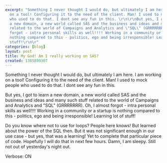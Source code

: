 ```yaml
---
excerpt: "Something I never thought I would do, but ultimately I am here. I am working
  on a tool! Configuring it to the need of the client. Man! I used to mock people
  who used to do that. I dont see any fun in this. \r\n\r\nBut yes, I got to learn
  a new domain, a new world called SAS and the business and ideas and many such stuff
  related to the world of Campaigns and Analytics and \"SQL\" (GRRRRRRR). Oh, I almost
  forgot - intra personal skills as well!!!! Working in a community or a startup is
  nothing compared to this - politics, ego and being irresponsible! Learning lot of
  stuff!\r\n\r"
categories: [blog]
layout: post
title: My God! Am I really working on SAS?
created: 1385899307
---
```

Something I never thought I would do, but ultimately I am here. I am working on a tool! Configuring it to the need of the client. Man! I used to mock people who used to do that. I dont see any fun in this. 

But yes, I got to learn a new domain, a new world called SAS and the business and ideas and many such stuff related to the world of Campaigns and Analytics and "SQL" (GRRRRRRR). Oh, I almost forgot - intra personal skills as well!!!! Working in a community or a startup is nothing compared to this - politics, ego and being irresponsible! Learning lot of stuff!

Do you know where not to use for loops? People here knows! But learned about the power of the SQL then. But it was not significant enough in our use case - but yes, that was a learning! Yet to complete that particular piece of code. Hopefully I will do that in next few hours. Damn, I am sleepy. Still not out of yesterday's night out.

Verbose: ON


